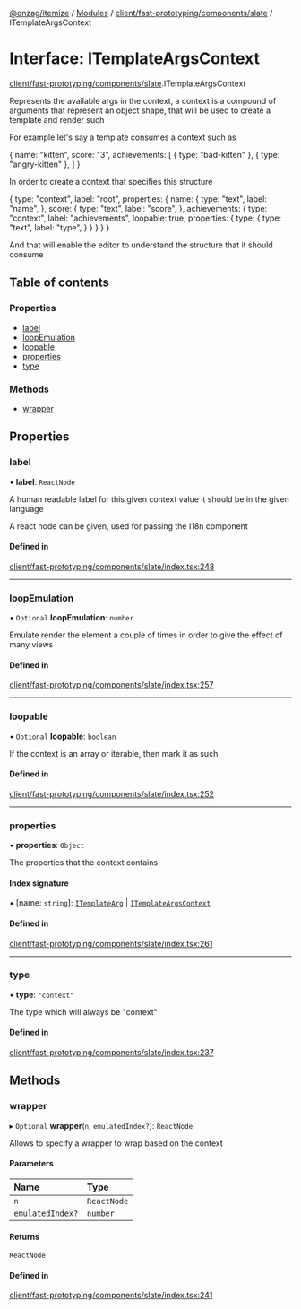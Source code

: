 [@onzag/itemize](../README.md) / [Modules](../modules.md) / [client/fast-prototyping/components/slate](../modules/client_fast_prototyping_components_slate.md) / ITemplateArgsContext

# Interface: ITemplateArgsContext

[client/fast-prototyping/components/slate](../modules/client_fast_prototyping_components_slate.md).ITemplateArgsContext

Represents the available args in the context, a context is a compound
of arguments that represent an object shape, that will be used to create
a template and render such

For example let's say a template consumes a context such as

{
  name: "kitten",
  score: "3",
  achievements: [
    {
      type: "bad-kitten"
    },
    {
      type: "angry-kitten"
    },
  ]
}

In order to create a context that specifies this structure

{
  type: "context",
  label: "root",
  properties: {
    name: {
      type: "text",
      label: "name",
    },
    score: {
      type: "text",
      label: "score",
    },
    achievements: {
      type: "context",
      label: "achievements",
      loopable: true,
      properties: {
        type: {
          type: "text",
          label: "type",
        }
      }
    }
  }
}

And that will enable the editor to understand the structure that it should
consume

## Table of contents

### Properties

- [label](client_fast_prototyping_components_slate.ITemplateArgsContext.md#label)
- [loopEmulation](client_fast_prototyping_components_slate.ITemplateArgsContext.md#loopemulation)
- [loopable](client_fast_prototyping_components_slate.ITemplateArgsContext.md#loopable)
- [properties](client_fast_prototyping_components_slate.ITemplateArgsContext.md#properties)
- [type](client_fast_prototyping_components_slate.ITemplateArgsContext.md#type)

### Methods

- [wrapper](client_fast_prototyping_components_slate.ITemplateArgsContext.md#wrapper)

## Properties

### label

• **label**: `ReactNode`

A human readable label for this given context value
it should be in the given language

A react node can be given, used for passing the I18n component

#### Defined in

[client/fast-prototyping/components/slate/index.tsx:248](https://github.com/onzag/itemize/blob/5c2808d3/client/fast-prototyping/components/slate/index.tsx#L248)

___

### loopEmulation

• `Optional` **loopEmulation**: `number`

Emulate render the element a couple of times in order to give the effect
of many views

#### Defined in

[client/fast-prototyping/components/slate/index.tsx:257](https://github.com/onzag/itemize/blob/5c2808d3/client/fast-prototyping/components/slate/index.tsx#L257)

___

### loopable

• `Optional` **loopable**: `boolean`

If the context is an array or iterable, then mark it as such

#### Defined in

[client/fast-prototyping/components/slate/index.tsx:252](https://github.com/onzag/itemize/blob/5c2808d3/client/fast-prototyping/components/slate/index.tsx#L252)

___

### properties

• **properties**: `Object`

The properties that the context contains

#### Index signature

▪ [name: `string`]: [`ITemplateArg`](client_fast_prototyping_components_slate.ITemplateArg.md) \| [`ITemplateArgsContext`](client_fast_prototyping_components_slate.ITemplateArgsContext.md)

#### Defined in

[client/fast-prototyping/components/slate/index.tsx:261](https://github.com/onzag/itemize/blob/5c2808d3/client/fast-prototyping/components/slate/index.tsx#L261)

___

### type

• **type**: ``"context"``

The type which will always be "context"

#### Defined in

[client/fast-prototyping/components/slate/index.tsx:237](https://github.com/onzag/itemize/blob/5c2808d3/client/fast-prototyping/components/slate/index.tsx#L237)

## Methods

### wrapper

▸ `Optional` **wrapper**(`n`, `emulatedIndex?`): `ReactNode`

Allows to specify a wrapper to wrap based on the context

#### Parameters

| Name | Type |
| :------ | :------ |
| `n` | `ReactNode` |
| `emulatedIndex?` | `number` |

#### Returns

`ReactNode`

#### Defined in

[client/fast-prototyping/components/slate/index.tsx:241](https://github.com/onzag/itemize/blob/5c2808d3/client/fast-prototyping/components/slate/index.tsx#L241)
